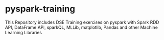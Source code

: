 # pyspark-training

This Repository includes DSE Training exercises on pyspark with Spark RDD API, DataFrame API, sparkQL, MLLib, matplotlib, Pandas and other Machine Learning Libraries
